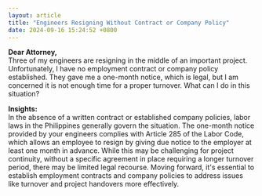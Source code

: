 ```yaml
---
layout: article
title: "Engineers Resigning Without Contract or Company Policy"
date: 2024-09-16 15:24:52 +0800
---
```


<p><strong>Dear Attorney,</strong><br>Three of my engineers are resigning in the middle of an important project. Unfortunately, I have no employment contract or company policy established. They gave me a one-month notice, which is legal, but I am concerned it is not enough time for a proper turnover. What can I do in this situation?</p><p><strong>Insights:</strong><br>In the absence of a written contract or established company policies, labor laws in the Philippines generally govern the situation. The one-month notice provided by your engineers complies with Article 285 of the Labor Code, which allows an employee to resign by giving due notice to the employer at least one month in advance. While this may be challenging for project continuity, without a specific agreement in place requiring a longer turnover period, there may be limited legal recourse. Moving forward, it's essential to establish employment contracts and company policies to address issues like turnover and project handovers more effectively.</p>